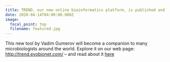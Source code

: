 ```yaml
---
title: TREND, our new online bioinformatics platform, is published and released
date: 2020-04-14T04:00:00.000Z
image:
  focal_point: top
  filename: featured.jpg
---
```


This new tool by Vadim Gumerov will become a companion to many microbiologists around the world. Explore it on our web page: http://trend.evobionet.com/ – and 
read about it [here](https://academic.oup.com/nar/article/doi/10.1093/nar/gkaa243/5819594) 
